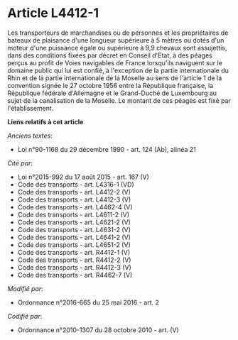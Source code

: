 # Article L4412-1

Les transporteurs de marchandises ou de personnes et les propriétaires de bateaux de plaisance d'une longueur supérieure à 5
mètres ou dotés d'un moteur d'une puissance égale ou supérieure à 9,9 chevaux sont assujettis, dans des conditions fixées par
décret en Conseil d'Etat, à des péages perçus au profit de Voies navigables de France lorsqu'ils naviguent sur le domaine
public qui lui est confié, à l'exception        de la partie internationale du Rhin et de la partie internationale de la
Moselle au sens de l'article 1 de la convention signée le 27 octobre 1956 entre la République française, la République
fédérale d'Allemagne et le Grand-Duché de Luxembourg au sujet de la canalisation de la Moselle. Le montant de ces péages est
fixé par l'établissement.

**Liens relatifs à cet article**

_Anciens textes_:

  - Loi n°90-1168 du 29 décembre 1990 - art. 124 (Ab), alinéa 21

_Cité par_:

  - Loi n°2015-992 du 17 août 2015 - art. 167 (V)
  - Code des transports - art. L4316-1 (VD)
  - Code des transports - art. L4412-2 (V)
  - Code des transports - art. L4412-3 (V)
  - Code des transports - art. L4462-4 (V)
  - Code des transports - art. L4611-2 (V)
  - Code des transports - art. L4621-2 (V)
  - Code des transports - art. L4631-2 (V)
  - Code des transports - art. L4641-2 (V)
  - Code des transports - art. L4651-2 (V)
  - Code des transports - art. R4412-1 (V)
  - Code des transports - art. R4412-2 (V)
  - Code des transports - art. R4412-3 (V)
  - Code des transports - art. R4462-7 (V)

_Modifié par_:

  - Ordonnance n°2016-665 du 25 mai 2016 - art. 2

_Codifié par_:

  - Ordonnance n°2010-1307 du 28 octobre 2010 - art. (V)
